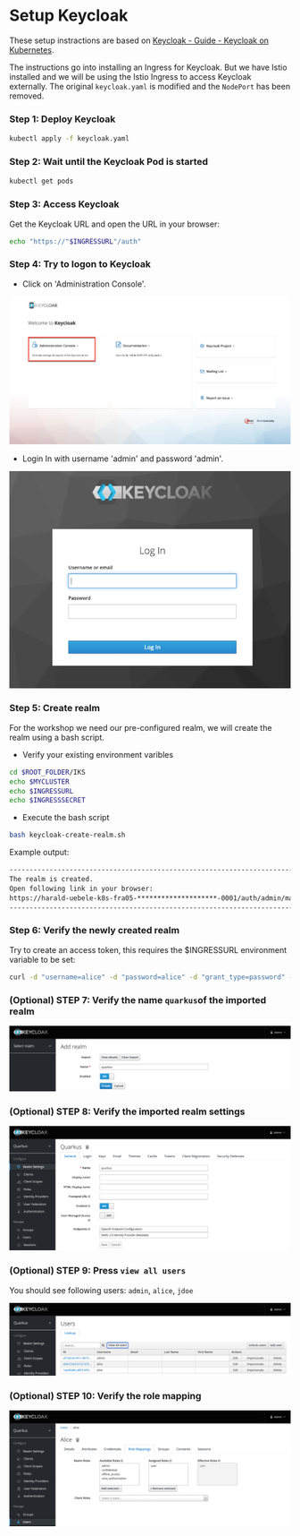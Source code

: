 # Setup Keycloak

These setup instractions are based on [Keycloak - Guide - Keycloak on Kubernetes](https://www.keycloak.org/getting-started/getting-started-kube).

The instructions go into installing an Ingress for Keycloak. But we have Istio installed and we will be using the Istio Ingress to access Keycloak externally. The original `keycloak.yaml` is modified and the `NodePort` has been removed. 

### Step 1: Deploy Keycloak

```sh
kubectl apply -f keycloak.yaml
```

### Step 2: Wait until the Keycloak Pod is started

```sh
kubectl get pods
```

### Step 3: Access Keycloak

Get the Keycloak URL and open the URL in your browser:

```sh
echo "https://"$INGRESSURL"/auth"
```

### Step 4: Try to logon to Keycloak

* Click on 'Administration Console'. 

![](../../images/keycloak-configure-01.png)

* Login In with username 'admin' and password 'admin'.

![](../../images/keycloak-configure-02.png)

### Step 5: Create realm

For the workshop we need our pre-configured realm, we will create the realm using a bash script. 

* Verify your existing environment varibles

```sh
cd $ROOT_FOLDER/IKS  
echo $MYCLUSTER 
echo $INGRESSURL
echo $INGRESSSECRET
```

* Execute the bash script

```sh
bash keycloak-create-realm.sh
```
Example output:

```sh
------------------------------------------------------------------------
The realm is created.
Open following link in your browser:
https://harald-uebele-k8s-fra05-********************-0001/auth/admin/master/console/#/realms/quarkus
------------------------------------------------------------------------
```
### Step 6: Verify the newly created realm

Try to create an access token, this requires the $INGRESSURL environment variable to be set:

```sh
curl -d "username=alice" -d "password=alice" -d "grant_type=password" -d "client_id=frontend" https://$INGRESSURL/auth/realms/quarkus/protocol/openid-connect/token  | sed -n 's|.*"access_token":"\([^"]*\)".*|\1|p'
```

### (Optional) STEP 7: Verify the name `quarkus`of the imported realm

![](../../images/keycloak-config-3.png)

### (Optional) STEP 8: Verify the imported realm settings

![](../../images/keycloak-config-4.png)

### (Optional) STEP 9: Press `view all users`

You should see following users: `admin`, `alice`, `jdoe`

![](../../images/keycloak-users.png)

### (Optional) STEP 10: Verify the role mapping

![](../../images/keycloak-user.png)
